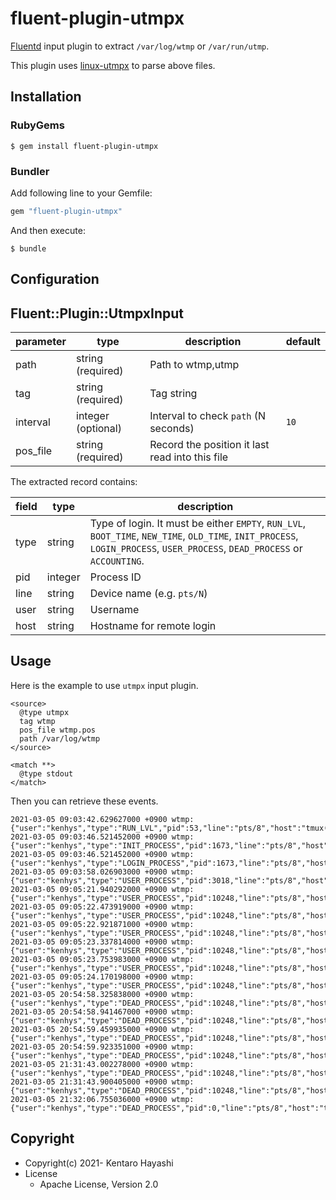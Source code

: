 # fluent-plugin-utmpx

[Fluentd](https://fluentd.org/) input plugin to extract `/var/log/wtmp` or `/var/run/utmp`.

This plugin uses [linux-utmpx](https://github.com/fluent-plugins-nursery/linux-utmpx) to parse above files.

## Installation

### RubyGems

```
$ gem install fluent-plugin-utmpx
```

### Bundler

Add following line to your Gemfile:

```ruby
gem "fluent-plugin-utmpx"
```

And then execute:

```
$ bundle
```

## Configuration

## Fluent::Plugin::UtmpxInput

| parameter | type               | description                             | default |
|-----------|--------------------|-----------------------------------------|---------|
| path      | string (required)  | Path to wtmp,utmp                       |         |
| tag       | string (required)  | Tag string                              |         |
| interval  | integer (optional) | Interval to check `path` (N seconds)    | `10`    |
| pos_file  | string (required)  | Record the position it last read into this file |         |


The extracted record contains:

| field | type   | description       |
|-------|--------|-------------------|
| type  | string | Type of login. It must be either `EMPTY`, `RUN_LVL`, `BOOT_TIME`, `NEW_TIME`, `OLD_TIME`, `INIT_PROCESS`, `LOGIN_PROCESS`, `USER_PROCESS`, `DEAD_PROCESS` or `ACCOUNTING`. |
| pid  | integer | Process ID |
| line  | string | Device name (e.g. `pts/N`) |
| user  | string | Username |
| host  | string | Hostname for remote login |

## Usage

Here is the example to use `utmpx` input plugin.

```
<source>
  @type utmpx
  tag wtmp
  pos_file wtmp.pos
  path /var/log/wtmp
</source>

<match **>
  @type stdout
</match>
```

Then you can retrieve these events.

```
2021-03-05 09:03:42.629627000 +0900 wtmp: {"user":"kenhys","type":"RUN_LVL","pid":53,"line":"pts/8","host":"tmux(9528).%4"}
2021-03-05 09:03:46.521452000 +0900 wtmp: {"user":"kenhys","type":"INIT_PROCESS","pid":1673,"line":"pts/8","host":"tmux(9528).%4"}
2021-03-05 09:03:46.521452000 +0900 wtmp: {"user":"kenhys","type":"LOGIN_PROCESS","pid":1673,"line":"pts/8","host":"tmux(9528).%4"}
2021-03-05 09:03:58.026903000 +0900 wtmp: {"user":"kenhys","type":"USER_PROCESS","pid":3018,"line":"pts/8","host":"tmux(9528).%4"}
2021-03-05 09:05:21.940292000 +0900 wtmp: {"user":"kenhys","type":"USER_PROCESS","pid":10248,"line":"pts/8","host":"tmux(9528).%4"}
2021-03-05 09:05:22.473919000 +0900 wtmp: {"user":"kenhys","type":"USER_PROCESS","pid":10248,"line":"pts/8","host":"tmux(9528).%4"}
2021-03-05 09:05:22.921871000 +0900 wtmp: {"user":"kenhys","type":"USER_PROCESS","pid":10248,"line":"pts/8","host":"tmux(9528).%4"}
2021-03-05 09:05:23.337814000 +0900 wtmp: {"user":"kenhys","type":"USER_PROCESS","pid":10248,"line":"pts/8","host":"tmux(9528).%4"}
2021-03-05 09:05:23.753983000 +0900 wtmp: {"user":"kenhys","type":"USER_PROCESS","pid":10248,"line":"pts/8","host":"tmux(9528).%4"}
2021-03-05 09:05:24.170198000 +0900 wtmp: {"user":"kenhys","type":"USER_PROCESS","pid":10248,"line":"pts/8","host":"tmux(9528).%4"}
2021-03-05 20:54:58.325838000 +0900 wtmp: {"user":"kenhys","type":"DEAD_PROCESS","pid":10248,"line":"pts/8","host":"tmux(9528).%4"}
2021-03-05 20:54:58.941467000 +0900 wtmp: {"user":"kenhys","type":"DEAD_PROCESS","pid":10248,"line":"pts/8","host":"tmux(9528).%4"} 
2021-03-05 20:54:59.459935000 +0900 wtmp: {"user":"kenhys","type":"DEAD_PROCESS","pid":10248,"line":"pts/8","host":"tmux(9528).%4"} 
2021-03-05 20:54:59.923351000 +0900 wtmp: {"user":"kenhys","type":"DEAD_PROCESS","pid":10248,"line":"pts/8","host":"tmux(9528).%4"} 
2021-03-05 21:31:43.002278000 +0900 wtmp: {"user":"kenhys","type":"DEAD_PROCESS","pid":10248,"line":"pts/8","host":"tmux(9528).%4"} 
2021-03-05 21:31:43.900405000 +0900 wtmp: {"user":"kenhys","type":"DEAD_PROCESS","pid":10248,"line":"pts/8","host":"tmux(9528).%4"} 
2021-03-05 21:32:06.755036000 +0900 wtmp: {"user":"kenhys","type":"DEAD_PROCESS","pid":0,"line":"pts/8","host":"tmux(9528).%4"}
```


## Copyright

* Copyright(c) 2021- Kentaro Hayashi
* License
  * Apache License, Version 2.0
